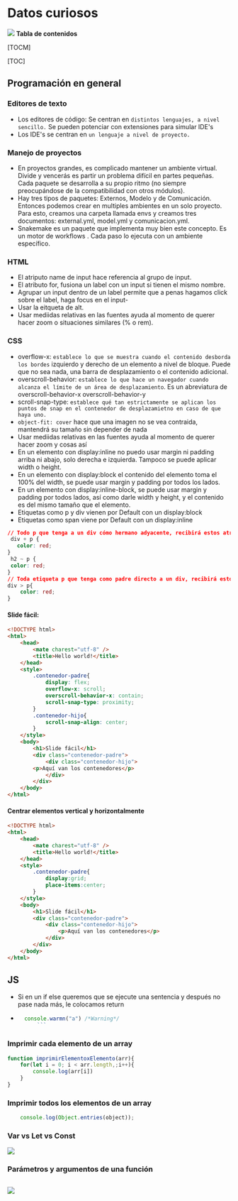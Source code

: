 # Datos curiosos
![](http://www.cursosgis.com/wp-content/uploads/2017/06/lenguajes_1.png)
**Tabla de contenidos**

[TOCM]

[TOC]
## Programación en general
### Editores de texto
+ Los editores de código: Se centran en `distintos lenguajes, a nivel sencillo.` Se pueden potenciar con extensiones para simular IDE's
+ Los IDE's se centran en `un lenguaje a nivel de proyecto.`
### Manejo de proyectos
+ En proyectos grandes, es complicado mantener un ambiente virtual. Divide y vencerás es partir un problema difícil en partes pequeñas. Cada paquete se desarrolla a su propio ritmo (no siempre preocupándose de la compatibilidad con otros módulos). 
+ Hay tres tipos de paquetes: Externos, Modelo y de Comunicación. Entonces podemos crear en multiples ambientes en un solo proyecto.  Para esto, creamos una carpeta llamada envs y creamos tres documentos: external.yml, model.yml y comunicacion.yml.
+ Snakemake es un paquete que implementa muy bien este concepto. Es un motor de workflows . Cada paso lo ejecuta con un ambiente específico.
### HTML
+ El atriputo name de input hace referencia al grupo de input.
+ El atributo for, fusiona un label con un input si tienen el mismo nombre.
+ Agrupar un input dentro de un label permite que a penas hagamos click sobre el label, haga focus en el input-
+ Usar la eitqueta de alt.
+ Usar mediidas relativas en las fuentes ayuda al momento de querer hacer zoom o situaciones similares (% o rem).
### CSS
+ overflow-x: `establece lo que se muestra cuando el contenido desborda los bordes` izquierdo y derecho de un elemento a nivel de bloque. Puede que no sea nada, una barra de desplazamiento o el contenido adicional.
+ overscroll-behavior: `establece lo que hace un navegador cuando alcanza el límite de un área de desplazamiento`. Es un abreviatura de overscroll-behavior-x overscroll-behavior-y
+ scroll-snap-type: `establece qué tan estrictamente se aplican los puntos de snap en el contenedor de desplazamietno en caso de que haya uno.`
+ `object-fit: cover` hace que una imagen no se vea contraida, mantendrá su tamaño sin depender de nada
+ Usar mediidas relativas en las fuentes ayuda al momento de querer hacer zoom y cosas así
+ En un elemento con display:inline no puedo usar margin ni padding arriba ni abajo, solo derecha e izquierda. Tampoco se puede aplicar width o height.
+ En un elemento con display:block el contenido del elemento toma el 100% del width, se puede usar margin y padding por todos los lados.
+ En un elemento con display:inline-block, se puede usar margin y padding por todos lados, así como darle width y height, y el contenido es del mismo tamaño que el elemento.
+ Etiquetas como p y div vienen por Default con un display:block
+ Etiquetas como span viene por Default con un display:inline
```css
// Todo p que tenga a un div cómo hermano adyacente, recibirá estos atributos
 div + p {
   color: red;
}
 h2 ~ p {
 color: red;
}
// Toda etiqueta p que tenga como padre directo a un div, recibirá estos atributo
div > p{
    color: red;
}
```
#### Slide fácil:
```html
<!DOCTYPE html>
<html>
    <head>
        <mate charest="utf-8" />
        <title>Hello world!</title>
    </head>
	<style>
        .contenedor-padre{
            display: flex;
            overflow-x: scroll;
            overscroll-behavior-x: contain;
            scroll-snap-type: proximity;
        }
        .contenedor-hijo{
            scroll-snap-align: center;
        }
	</style>
    <body>
        <h1>Slide fácil</h1>
		<div class="contenedor-padre">
            <div class="contenedor-hijo">
		<p>Aquí van los contenedores</p>
            </div>   
		</div>
    </body>
</html>
```
#### Centrar elementos vertical y horizontalmente
```html
<!DOCTYPE html>
<html>
    <head>
        <mate charest="utf-8" />
        <title>Hello world!</title>
    </head>
	<style>
        .contenedor-padre{
            display:grid;
			place-items:center;
        }
	</style>
    <body>
        <h1>Slide fácil</h1>
		<div class="contenedor-padre">
            <div class="contenedor-hijo">
				<p>Aquí van los contenedores</p>
            </div>   
		</div>
    </body>
</html>
```

## JS
+ Si en un if else queremos que se ejecute una sentencia y después no pase nada más, le colocamos return
+ ```javascript 
	console.warmn("a") /*Warning*/
		```
### Imprimir cada elemento de un array
```javascript
function imprimirElementoxElemento(arr){
	for(let i = 0; i < arr.length,;i++){
		console.log(arr[i])
	}
}
```
### Imprimir todos los elementos de un array
```javascript
	console.log(Object.entries(object));
```

### Var vs Let vs Const
![](https://pbs.twimg.com/media/EeVw-DOXgAAMtKk.jpg)
### Parámetros y argumentos de una función
![](https://preview.redd.it/bxkz9iko0u681.png?auto=webp&s=dfcf8222d495f9c71bc5b5fb17468b33e7cba0e9)
----
